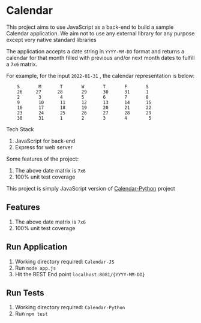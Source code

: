 # Calendar

This project aims to use JavaScript as a back-end to build a sample Calendar application. We aim not to use any external library for any purpose except very native standard libraries

The application accepts a date string in `YYYY-MM-DD` format and returns a calendar for that month filled with previous and/or next month dates to fulfill a `7x6` matrix.

For example, for the input `2022-01-31` , the calendar representation is below:

```
    S       M       T       W       T       F       S
    26     27      28       29      30      31      1
    2       3       4       5       6       7       8
    9       10      11      12      13      14      15
    16      17      18      19      20      21      22
    23      24      25      26      27      28      29
    30      31      1       2       3       4        5
```

Tech Stack

1. JavaScript for back-end
2. Express for web server

Some features of the project:

1. The above date matrix is `7x6`
2. 100% unit test coverage

This project is simply JavaScript version of [Calendar-Python](https://github.com/ashu-tosh-kumar/Calendar-Python) project

## Features

1. The above date matrix is `7x6`
2. 100% unit test coverage


## Run Application
1. Working directory required: `Calendar-JS`
2. Run `node app.js`
3. Hit the REST End point `localhost:8081/{YYYY-MM-DD}`

## Run Tests
1. Working directory required: `Calendar-Python`
2. Run `npm test`